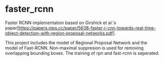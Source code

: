 # faster_rcnn

Faster RCNN implementation based on Girshick et al.'s paper[https://papers.nips.cc/paper/5638-faster-r-cnn-towards-real-time-object-detection-with-region-proposal-networks.pdf].

This project includes the model of Regional Proposal Network and the model of Fast-RCNN. Non-maximal suppresion is used for removing overlapping bounding boxes. The training of rpn and fast-rcnn is seperated.
